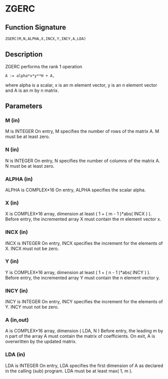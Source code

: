 # ZGERC

## Function Signature

```fortran
ZGERC(M,N,ALPHA,X,INCX,Y,INCY,A,LDA)
```

## Description


 ZGERC  performs the rank 1 operation

    A := alpha*x*y**H + A,

 where alpha is a scalar, x is an m element vector, y is an n element
 vector and A is an m by n matrix.

## Parameters

### M (in)

M is INTEGER On entry, M specifies the number of rows of the matrix A. M must be at least zero.

### N (in)

N is INTEGER On entry, N specifies the number of columns of the matrix A. N must be at least zero.

### ALPHA (in)

ALPHA is COMPLEX*16 On entry, ALPHA specifies the scalar alpha.

### X (in)

X is COMPLEX*16 array, dimension at least ( 1 + ( m - 1 )*abs( INCX ) ). Before entry, the incremented array X must contain the m element vector x.

### INCX (in)

INCX is INTEGER On entry, INCX specifies the increment for the elements of X. INCX must not be zero.

### Y (in)

Y is COMPLEX*16 array, dimension at least ( 1 + ( n - 1 )*abs( INCY ) ). Before entry, the incremented array Y must contain the n element vector y.

### INCY (in)

INCY is INTEGER On entry, INCY specifies the increment for the elements of Y. INCY must not be zero.

### A (in,out)

A is COMPLEX*16 array, dimension ( LDA, N ) Before entry, the leading m by n part of the array A must contain the matrix of coefficients. On exit, A is overwritten by the updated matrix.

### LDA (in)

LDA is INTEGER On entry, LDA specifies the first dimension of A as declared in the calling (sub) program. LDA must be at least max( 1, m ).

